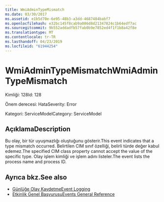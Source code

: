 ```yaml
---
title: WmiAdminTypeMismatch
ms.date: 03/30/2017
ms.assetid: e1b5d70e-6e95-48b3-a3dd-4687484babf7
ms.openlocfilehash: e32bc145f8cab9a086d8d21347824c1b64edf7ac
ms.sourcegitcommit: 9b552addadfb57fab0b9e7852ed4f1f1b8a42f8e
ms.translationtype: MT
ms.contentlocale: tr-TR
ms.lasthandoff: 04/23/2019
ms.locfileid: "61944254"
---
```

# <a name="wmiadmintypemismatch"></a><span data-ttu-id="1ae04-102">WmiAdminTypeMismatch</span><span class="sxs-lookup"><span data-stu-id="1ae04-102">WmiAdminTypeMismatch</span></span>
<span data-ttu-id="1ae04-103">Kimliği: 128</span><span class="sxs-lookup"><span data-stu-id="1ae04-103">Id: 128</span></span>  
  
 <span data-ttu-id="1ae04-104">Önem derecesi: Hata</span><span class="sxs-lookup"><span data-stu-id="1ae04-104">Severity: Error</span></span>  
  
 <span data-ttu-id="1ae04-105">Kategori: ServiceModel</span><span class="sxs-lookup"><span data-stu-id="1ae04-105">Category: ServiceModel</span></span>  
  
## <a name="description"></a><span data-ttu-id="1ae04-106">Açıklama</span><span class="sxs-lookup"><span data-stu-id="1ae04-106">Description</span></span>  
 <span data-ttu-id="1ae04-107">Bu olay, bir tür uyuşmazlığı oluştuğunu gösterir.</span><span class="sxs-lookup"><span data-stu-id="1ae04-107">This event indicates that a type mismatch occurred.</span></span> <span data-ttu-id="1ae04-108">Belirtilen CIM sınıf özelliği, belirli türde değer kabul edemez.</span><span class="sxs-lookup"><span data-stu-id="1ae04-108">The specified CIM class property cannot accept the value of the specific type.</span></span> <span data-ttu-id="1ae04-109">Olay işlem kimliği ve işlem adını listeler.</span><span class="sxs-lookup"><span data-stu-id="1ae04-109">The event lists the process name and process ID.</span></span>  
  
## <a name="see-also"></a><span data-ttu-id="1ae04-110">Ayrıca bkz.</span><span class="sxs-lookup"><span data-stu-id="1ae04-110">See also</span></span>

- [<span data-ttu-id="1ae04-111">Günlüğe Olay Kaydetme</span><span class="sxs-lookup"><span data-stu-id="1ae04-111">Event Logging</span></span>](../../../../../docs/framework/wcf/diagnostics/event-logging/index.md)
- [<span data-ttu-id="1ae04-112">Etkinlik Genel Başvurusu</span><span class="sxs-lookup"><span data-stu-id="1ae04-112">Events General Reference</span></span>](../../../../../docs/framework/wcf/diagnostics/event-logging/events-general-reference.md)
